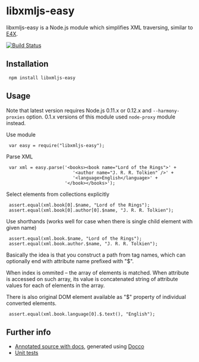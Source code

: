 libxmljs-easy
=============

libxmljs-easy is a Node.js module which simplifies XML traversing,
similar to [E4X](http://en.wikipedia.org/wiki/ECMAScript_for_XML).

[![Build Status](https://secure.travis-ci.org/vgrichina/libxmljs-easy.png?branch=master)](http://travis-ci.org/vgrichina/libxmljs-easy)

Installation
------------

     npm install libxmljs-easy

Usage
-----

Note that latest version requires Node.js 0.11.x or 0.12.x and `--harmony-proxies` option.
0.1.x versions of this module used `node-proxy` module instead.

Use module

     var easy = require("libxmljs-easy");

Parse XML

     var xml = easy.parse('<books><book name="Lord of the Rings">' +
                             '<author name="J. R. R. Tolkien" />' +
                             '<language>English</language>' +
                          '</book></books>');


Select elements from collections explicitly

     assert.equal(xml.book[0].$name, "Lord of the Rings");
     assert.equal(xml.book[0].author[0].$name, "J. R. R. Tolkien");

Use shorthands (works well for case when there is single child element with given name)

     assert.equal(xml.book.$name, "Lord of the Rings");
     assert.equal(xml.book.author.$name, "J. R. R. Tolkien");

Basically the idea is that you construct a path from tag names,
which can optionally end with attribute name prefixed with "$".

When index is ommited – the array of elements is matched.
When attribute is accessed on such array, its value is concatenated string
of attribute values for each of elements in the array.

There is also original DOM element available as "$" property
of individual converted elements.

     assert.equal(xml.book.language[0].$.text(), "English");

Further info
------------

* [Annotated source with docs](http://vgrichina.github.com/libxmljs-easy/docs/main.html),
generated using [Docco](http://jashkenas.github.com/docco/)
* [Unit tests](https://github.com/vgrichina/libxmljs-easy/blob/master/test.js)
